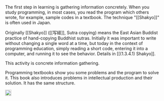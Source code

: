 
The first step in learning is gathering information concretely.
When you study programming, in most cases, you read the program which others wrote, for example, sample codes in a textbook. The technique "[[Shakyo]]" is often used in Japan.

Originally [[Shakyo]] ([[写経]], Sutra copying) means the East Asian Buddist practice of hand-copying Buddhist sutras. Initially it was important to write without changing a single word at a time, but today in the context of programming education, simply reading a short code, entering it into a computer, and running it to see the behavior. Details in [[(1.3.4.1) Shakyo]].

This activity is concrete information gathering.

Programming textbooks show you some problems and the program to solve it. This book also introduces problems in intellectual production and their solution. It has the same structure.

<img src='https://scrapbox.io/api/pages/nishio/en/icon' alt='en.icon' height="19.5"/>